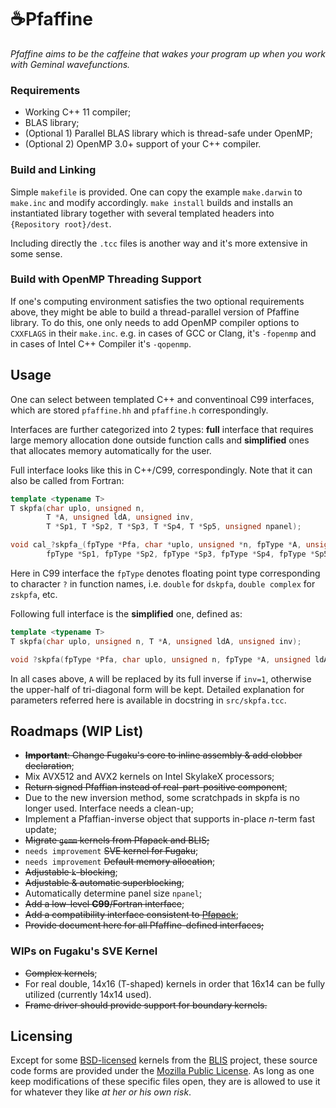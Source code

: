 ☕️Pfaffine
==========

*Pfaffine aims to be the caffeine that wakes your program up when you work with Geminal wavefunctions.*

### Requirements

- Working C++ 11 compiler;
- BLAS library;
- (Optional 1) Parallel BLAS library which is thread-safe under OpenMP;
- (Optional 2) OpenMP 3.0+ support of your C++ compiler.

### Build and Linking

Simple `makefile` is provided. One can copy the example `make.darwin` to `make.inc` and modify accordingly. `make install` builds and installs an instantiated library together with several templated headers into `{Repository root}/dest`.

Including directly the `.tcc` files is another way and it's more extensive in some sense.

### Build with OpenMP Threading Support

If one's computing environment satisfies the two optional requirements above, they might be able to build a thread-parallel version of Pfaffine library. To do this, one only needs to add OpenMP compiler options to `CXXFLAGS` in their `make.inc`. e.g. in cases of GCC or Clang, it's `-fopenmp` and in cases of Intel C++ Compiler it's `-qopenmp`.

## Usage

One can select between templated C++ and conventinoal C99 interfaces, which are stored `pfaffine.hh` and `pfaffine.h` correspondingly.

Interfaces are further categorized into 2 types: **full** interface that requires large memory allocation done outside function calls and **simplified** ones that allocates memory automatically for the user.

Full interface looks like this in C++/C99, correspondingly. Note that it can also be called from Fortran:

```cpp
template <typename T>
T skpfa(char uplo, unsigned n,
        T *A, unsigned ldA, unsigned inv,
        T *Sp1, T *Sp2, T *Sp3, T *Sp4, T *Sp5, unsigned npanel);
```

```c
void cal_?skpfa_(fpType *Pfa, char *uplo, unsigned *n, fpType *A, unsigned *ldA, unsigned *inv,
        fpType *Sp1, fpType *Sp2, fpType *Sp3, fpType *Sp4, fpType *Sp5, unsigned *npanel);
```

Here in C99 interface the `fpType` denotes floating point type corresponding to character `?` in function names, i.e. `double` for `dskpfa`, `double complex` for `zskpfa`, etc.

Following full interface is the **simplified** one, defined as:

```cpp
template <typename T>
T skpfa(char uplo, unsigned n, T *A, unsigned ldA, unsigned inv);
```

```c
void ?skpfa(fpType *Pfa, char uplo, unsigned n, fpType *A, unsigned ldA, unsigned inv);
```

In all cases above, `A` will be replaced by its full inverse if `inv=1`, otherwise the upper-half of tri-diagonal form will be kept. Detailed explanation for parameters referred here is available in docstring in `src/skpfa.tcc`.

## Roadmaps (WIP List)

- ~~**Important**: Change Fugaku's core to inline assembly & add clobber declaration~~;
- Mix AVX512 and AVX2 kernels on Intel SkylakeX processors;
- ~~Return signed Pfaffian instead of real-part-positive component~~;
- Due to the new inversion method, some scratchpads in skpfa<T> is no longer used. Interface needs a clean-up;
- Implement a Pfaffian-inverse object that supports in-place *n*-term fast update;
- ~~Migrate `gemm` kernels from Pfapack and BLIS;~~
- `needs improvement` ~~SVE kernel for Fugaku~~;
- `needs improvement` ~~Default memory allocation~~;
- ~~Adjustable `k`-blocking~~;
- ~~Adjustable & automatic superblocking~~;
- Automatically determine panel size `npanel`;
- ~~Add a low-level **C99**/Fortran interface~~;
- ~~Add a compatibility interface consistent to [Pfapack](https://michaelwimmer.org/downloads.html)~~;
- ~~Provide document here for all Pfaffine-defined interfaces;~~

### WIPs on Fugaku's SVE Kernel

- ~~Complex kernels~~;
- For real double, 14x16 (T-shaped) kernels in order that 16x14 can be fully utilized (currently 14x14 used).
- ~~Frame driver should provide support for boundary kernels.~~

## Licensing

Except for some [BSD-licensed](https://opensource.org/licenses/BSD-3-Clause) kernels from the [BLIS](https://github.com/flame/blis) project, these source code forms are provided under the [Mozilla Public License](https://www.mozilla.org/en-US/MPL). As long as one keep modifications of these specific files open, they are is allowed to use it for whatever they like *at her or his own risk*.
